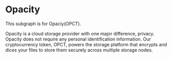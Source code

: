 # Opacity
This subgraph is for Opaciy(OPCT). 

Opacity is a cloud storage provider with one major difference, privacy. Opacity does not require any personal identification information. Our cryptocurrency token, OPCT, powers the storage platform that encrypts and dices your files to store them securely across multiple storage nodes. 

